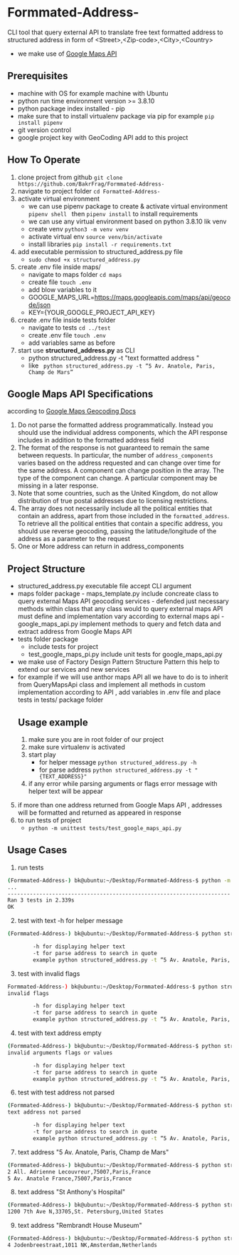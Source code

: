 # Formmated-Address-
CLI tool that query external API to translate free text formatted address to structured address in form of &lt;Street>,&lt;Zip-code>,&lt;City>,&lt;Country>

- we make use of  [Google Maps API](https://maps.googleapis.com/maps/api/geocode/json)

## Prerequisites 
- machine with OS for example machine with Ubuntu 
-  python run time environment version >= 3.8.10
- python package index installed -  pip 
- make sure that to install virtualenv package via pip for example `pip install pipenv`
- git version control 
-  google project key with GeoCoding API add to this project  
## How To Operate 
1. clone project from github 
`
git clone https://github.com/BakrFrag/Formmated-Address-
 `
 2.  navigate to project folder 
 `cd Formatted-Address-`
2. activate virtual environment
    - we can use pipenv package to create & activate virtual environment `pipenv shell ` then `pipenv install` to install requirements 
    - we can use any virtual environment based on python 3.8.10 lik venv 
    - create venv `python3 -m venv venv `
    - activate virtual env `source venv/bin/activate`
    - install libraries `pip install -r requirements.txt` 
3. add executable permission to structured_address.py file 
     - `sudo chmod +x structured_address.py`
 4.  create .env file inside maps/
      - navigate to maps folder `cd maps`
      - create file `touch .env`
      - add blow variables to it 
       - GOOGLE_MAPS_URL=https://maps.googleapis.com/maps/api/geocode/json
       - KEY={YOUR_GOOGLE_PROJECT_API_KEY}
   5.  create .env file inside tests folder 
        - navigate to tests  `cd ../test`
        - create .env file `touch .env`
        -  add variables same as before
 6. start use **structured_address.py** as CLI
    - python structured_address.py -t "text formatted address " 
    -  like ` python structured_address.py -t “5 Av. Anatole, Paris, Champ de Mars”`
  
  ## Google Maps API Specifications
  according to  [Google Maps Geocoding Docs ](https://developers.google.com/maps/documentation/geocoding/requests-geocoding) 
  1. Do not parse the formatted address programmatically. Instead you should use the individual address components, which the API response includes in addition to the formatted address field
4.   The format of the response is not guaranteed to remain the same between requests. In particular, the number of  `address_components`  varies based on the address requested and can change over time for the same address. A component can change position in the array. The type of the component can change. A particular component may be missing in a later response.
5. Note that some countries, such as the United Kingdom, do not allow distribution of true postal addresses due to licensing restrictions.
6.  The array does not necessarily include all the political entities that contain an address, apart from those included in the `formatted_address`. To retrieve all the political entities that contain a specific address, you should use reverse geocoding, passing the latitude/longitude of the address as a parameter to the request
5. One or More address can return in address_components 
## Project  Structure 

- structured_address.py executable file accept CLI argument 
- maps folder package 
      -  maps_template.py include concreate class to query external Maps API geocoding services 
      - defended just necessary methods within class that any class would to query external maps API must define and implementation vary according to external maps api 
      - google_maps_api.py  implement methods to query and fetch data and extract address from Google Maps API 
 - tests folder package
     - include tests for project 
     - test_google_maps_pi.py include unit tests for google_maps_api.py
 - we make use of Factory Design Pattern Structure Pattern this help to extend our services and new services 
- for example if we will use anthor maps API all we have to do is to inherit from QueryMapsApi class and implement all methods in custom implementation according to API , add variables in .env file and place tests in tests/ package folder
  ## Usage example 
  1. make sure you are in root folder of our project 
  2. make sure virtualenv is activated 
  3. start play 
     - for helper message `python structured_address.py -h`
     - for parse address `python structured_address.py -t "{TEXT_ADDRESS}"`
   4. if any error while parsing arguments or flags  error message with helper text will be appear 
5. if more than one address returned from Google Maps API , addresses will be formatted and returned as appeared in response 
6. to run tests  of project 
     - `python -m unittest tests/test_google_maps_api.py`

## Usage Cases 
1. run tests
```bash
(Formmated-Address-) bk@ubuntu:~/Desktop/Formmated-Address-$ python -m unittest tests/test_google_maps_api.py
...
----------------------------------------------------------------------
Ran 3 tests in 2.339s
OK
```
2. test with text -h for helper message 
```bash
(Formmated-Address-) bk@ubuntu:~/Desktop/Formmated-Address-$ python structured_address.py -h 

        -h for displaying helper text 
        -t for parse address to search in quote
        example python structured_address.py -t “5 Av. Anatole, Paris, Champ de Mars"
```
3. test with invalid flags 
```bash
Formmated-Address-) bk@ubuntu:~/Desktop/Formmated-Address-$ python structured_address.py -vv
invalid flags

        -h for displaying helper text 
        -t for parse address to search in quote
        example python structured_address.py -t “5 Av. Anatole, Paris, Champ de Mars"
```
4. test with text address empty
```bash
(Formmated-Address-) bk@ubuntu:~/Desktop/Formmated-Address-$ python structured_address.py -t ""
invalid arguments flags or values

        -h for displaying helper text 
        -t for parse address to search in quote
        example python structured_address.py -t “5 Av. Anatole, Paris, Champ de Mars"

```
6. test with test address not parsed
```bash
(Formmated-Address-) bk@ubuntu:~/Desktop/Formmated-Address-$ python structured_address.py -t 
text address not parsed

        -h for displaying helper text 
        -t for parse address to search in quote
        example python structured_address.py -t “5 Av. Anatole, Paris, Champ de Mars"

```
7. text address "5 Av. Anatole, Paris, Champ de Mars"
```bash
(Formmated-Address-) bk@ubuntu:~/Desktop/Formmated-Address-$ python structured_address.py -t "5 Av. Anatole, Paris, Champ de Mars"
2 All. Adrienne Lecouvreur,75007,Paris,France
5 Av. Anatole France,75007,Paris,France

```
8. text address "St Anthony's Hospital"
```bash
(Formmated-Address-) bk@ubuntu:~/Desktop/Formmated-Address-$ python structured_address.py -t "St Anthony's Hospital"
1200 7th Ave N,33705,St. Petersburg,United States

```
9. text address "Rembrandt House Museum"
```bash
(Formmated-Address-) bk@ubuntu:~/Desktop/Formmated-Address-$ python structured_address.py -t "Rembrandt House Museum"
4 Jodenbreestraat,1011 NK,Amsterdam,Netherlands
```

